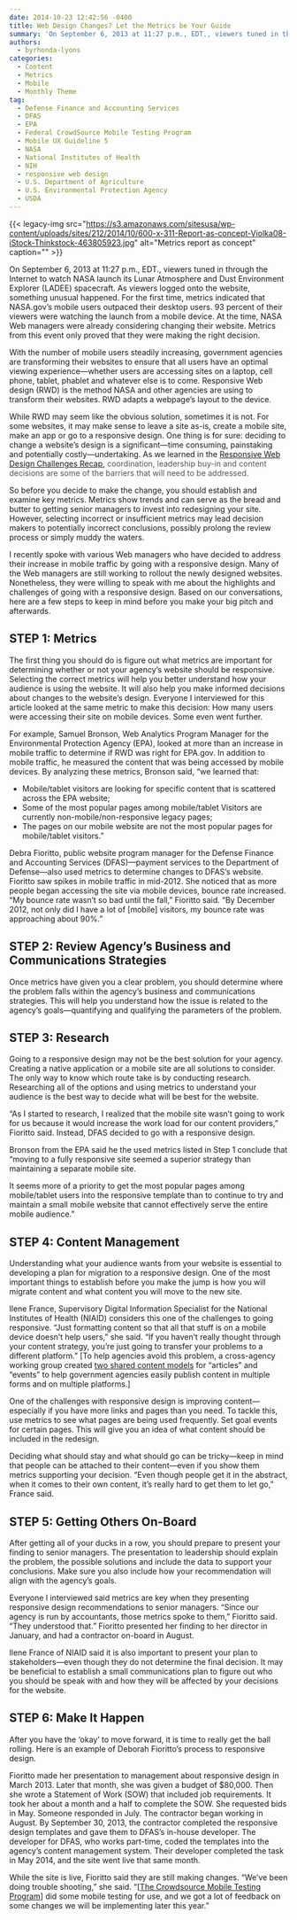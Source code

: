 ```yaml
---
date: 2014-10-23 12:42:56 -0400
title: Web Design Changes? Let the Metrics be Your Guide
summary: 'On September 6, 2013 at 11:27 p.m., EDT., viewers tuned in through the Internet to watch NASA launch its Lunar Atmosphere and Dust Environment Explorer (LADEE) spacecraft. As viewers logged onto the website, something unusual happened. For the first time, metrics indicated that NASA.gov&rsquo;s mobile users outpaced their desktop users. 93 percent of their viewers'
authors:
  - byrhonda-lyons
categories:
  - Content
  - Metrics
  - Mobile
  - Monthly Theme
tag:
  - Defense Finance and Accounting Services
  - DFAS
  - EPA
  - Federal CrowdSource Mobile Testing Program
  - Mobile UX Guideline 5
  - NASA
  - National Institutes of Health
  - NIH
  - responsive web design
  - U.S. Department of Agriculture
  - U.S. Environmental Protection Agency
  - USDA
---
```


{{< legacy-img src="https://s3.amazonaws.com/sitesusa/wp-content/uploads/sites/212/2014/10/600-x-311-Report-as-concept-Violka08-iStock-Thinkstock-463805923.jpg" alt="Metrics report as concept" caption="" >}} 

On September 6, 2013 at 11:27 p.m., EDT., viewers tuned in through the Internet to watch NASA launch its Lunar Atmosphere and Dust Environment Explorer (LADEE) spacecraft. As viewers logged onto the website, something unusual happened. For the first time, metrics indicated that NASA.gov’s mobile users outpaced their desktop users. 93 percent of their viewers were watching the launch from a mobile device. At the time, NASA Web managers were already considering changing their website. Metrics from this event only proved that they were making the right decision.

With the number of mobile users steadily increasing, government agencies are transforming their websites to ensure that all users have an optimal viewing experience—whether users are accessing sites on a laptop, cell phone, tablet, phablet and whatever else is to come. Responsive Web design (RWD) is the method NASA and other agencies are using to transform their websites. RWD adapts a webpage’s layout to the device.

While RWD may seem like the obvious solution, sometimes it is not. For some websites, it may make sense to leave a site as-is, create a mobile site, make an app or go to a responsive design. One thing is for sure: deciding to change a website’s design is a significant—time consuming, painstaking and potentially costly—undertaking. As we learned in the [Responsive Web Design Challenges Recap](https://www.WHATEVER/2014/10/21/responsive-web-design-challenges-webinar-recap/ "Responsive Web Design Challenges Webinar Recap"), <span style="color: #555555">coordination, leadership buy-in and content decisions are some of the barriers that will need to be addressed.</span>

So before you decide to make the change, you should establish and examine key metrics. Metrics show trends and can serve as the bread and butter to getting senior managers to invest into redesigning your site. However, selecting incorrect or insufficient metrics may lead decision makers to potentially incorrect conclusions, possibly prolong the review process or simply muddy the waters.

I recently spoke with various Web managers who have decided to address their increase in mobile traffic by going with a responsive design. Many of the Web managers are still working to rollout the newly designed websites. Nonetheless, they were willing to speak with me about the highlights and challenges of going with a responsive design. Based on our conversations, here are a few steps to keep in mind before you make your big pitch and afterwards.

## STEP 1: Metrics

The first thing you should do is figure out what metrics are important for determining whether or not your agency’s website should be responsive. Selecting the correct metrics will help you better understand how your audience is using the website. It will also help you make informed decisions about changes to the website’s design. Everyone I interviewed for this article looked at the same metric to make this decision: How many users were accessing their site on mobile devices. Some even went further.

For example, Samuel Bronson, Web Analytics Program Manager for the Environmental Protection Agency (EPA), looked at more than an increase in mobile traffic to determine if RWD was right for EPA.gov. In addition to mobile traffic, he measured the content that was being accessed by mobile devices. By analyzing these metrics, Bronson said, “we learned that:

  * Mobile/tablet visitors are looking for specific content that is scattered across the EPA website;
  * Some of the most popular pages among mobile/tablet Visitors are currently non-mobile/non-responsive legacy pages;
  * The pages on our mobile website are not the most popular pages for mobile/tablet visitors.”

Debra Fioritto, public website program manager for the Defense Finance and Accounting Services (DFAS)—payment services to the Department of Defense—also used metrics to determine changes to DFAS’s website. Fioritto saw spikes in mobile traffic in mid-2012. She noticed that as more people began accessing the site via mobile devices, bounce rate increased. “My bounce rate wasn’t so bad until the fall,” Fioritto said. “By December 2012, not only did I have a lot of [mobile] visitors, my bounce rate was approaching about 90%.”

## STEP 2: Review Agency’s Business and Communications Strategies

Once metrics have given you a clear problem, you should determine where the problem falls within the agency’s business and communications strategies. This will help you understand how the issue is related to the agency’s goals—quantifying and qualifying the parameters of the problem.

## STEP 3: Research

Going to a responsive design may not be the best solution for your agency. Creating a native application or a mobile site are all solutions to consider. The only way to know which route take is by conducting research. Researching all of the options and using metrics to understand your audience is the best way to decide what will be best for the website.

“As I started to research, I realized that the mobile site wasn’t going to work for us because it would increase the work load for our content providers,” Fioritto said. Instead, DFAS decided to go with a responsive design.

Bronson from the EPA said he the used metrics listed in Step 1 conclude that “moving to a fully responsive site seemed a superior strategy than maintaining a separate mobile site.

It seems more of a priority to get the most popular pages among mobile/tablet users into the responsive template than to continue to try and maintain a small mobile website that cannot effectively serve the entire mobile audience.”

## STEP 4: Content Management

Understanding what your audience wants from your website is essential to developing a plan for migration to a responsive design. One of the most important things to establish before you make the jump is how you will migrate content and what content you will move to the new site.

Ilene France, Supervisory Digital Information Specialist for the National Institutes of Health (NIAID) considers this one of the challenges to going responsive. “Just formatting content so that all that stuff is on a mobile device doesn’t help users,” she said. “If you haven’t really thought through your content strategy, you’re just going to transfer your problems to a different platform.” [To help agencies avoid this problem, a cross-agency working group created [two shared content models](https://www.WHATEVER/2014/08/20/top-5-reasons-to-use-government-wide-open-and-structured-content-models/ "Top 5 Reasons to Use Government-wide Open and Structured Content Models") for “articles” and “events” to help government agencies easily publish content in multiple forms and on multiple platforms.]

One of the challenges with responsive design is improving content—especially if you have more links and pages than you need. To tackle this, use metrics to see what pages are being used frequently. Set goal events for certain pages. This will give you an idea of what content should be included in the redesign.

Deciding what should stay and what should go can be tricky—keep in mind that people can be attached to their content—even if you show them metrics supporting your decision. “Even though people get it in the abstract, when it comes to their own content, it’s really hard to get them to let go,” France said.

## STEP 5: Getting Others On-Board

After getting all of your ducks in a row, you should prepare to present your finding to senior managers. The presentation to leadership should explain the problem, the possible solutions and include the data to support your conclusions. Make sure you also include how your recommendation will align with the agency’s goals.

Everyone I interviewed said metrics are key when they presenting responsive design recommendations to senior managers. “Since our agency is run by accountants, those metrics spoke to them,” Fioritto said. “They understood that.” Fioritto presented her finding to her director in January, and had a contractor on-board in August.

Ilene France of NIAID said it is also important to present your plan to stakeholders—even though they do not determine the final decision. It may be beneficial to establish a small communications plan to figure out who you should be speak with and how they will be affected by your decisions for the website.

## STEP 6: Make It Happen

After you have the ‘okay’ to move forward, it is time to really get the ball rolling. Here is an example of Deborah Fioritto’s process to responsive design.

Fioritto made her presentation to management about responsive design in March 2013. Later that month, she was given a budget of $80,000. Then she wrote a Statement of Work (SOW) that included job requirements. It took her about a month and a half to complete the SOW. She requested bids in May. Someone responded in July. The contractor began working in August. By September 30, 2013, the contractor completed the responsive design templates and gave them to DFAS’s in-house developer. The developer for DFAS, who works part-time, coded the templates into the agency’s content management system. Their developer completed the task in May 2014, and the site went live that same month.

While the site is live, Fioritto said they are still making changes. “We’ve been doing trouble shooting,” she said. “[[The Crowdsource Mobile Testing Program](https://www.WHATEVER/services/mobile-application-testing-program/ "Federal CrowdSource Mobile Testing Program")] did some mobile testing for use, and we got a lot of feedback on some changes we will be implementing later this year.”